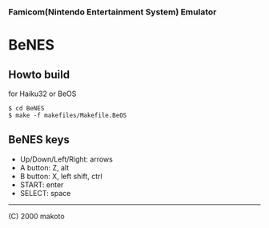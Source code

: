### Famicom(Nintendo Entertainment System) Emulator
BeNES
======

Howto build
---
for Haiku32 or BeOS
```
$ cd BeNES
$ make -f makefiles/Makefile.BeOS
```

BeNES keys
---
- Up/Down/Left/Right: arrows
- A button: Z, alt
- B button: X, left shift, ctrl
- START: enter
- SELECT: space

---
(C) 2000 makoto
